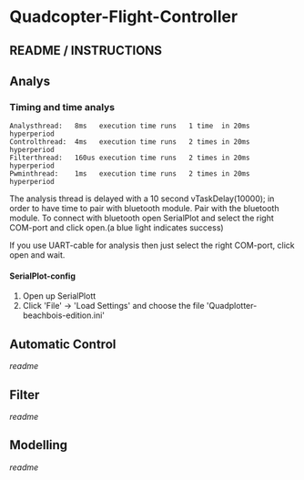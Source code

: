 # Quadcopter-Flight-Controller
## README / INSTRUCTIONS
## Analys
### Timing and time analys
```
Analysthread:   8ms   execution time runs   1 time  in 20ms hyperperiod  
Controlthread:  4ms   execution time runs   2 times in 20ms hyperperiod  
Filterthread:   160us execution time runs   2 times in 20ms hyperperiod  
Pwminthread:    1ms   execution time runs   2 times in 20ms hyperperiod  
```
The analysis thread is delayed with a 10 second vTaskDelay(10000); in order to have time to pair with bluetooth module.
Pair with the bluetooth module.
To connect with bluetooth open SerialPlot and select the right COM-port and click open.(a blue light indicates success)

If you use UART-cable for analysis then just select the right COM-port, click open and wait.

#### SerialPlot-config
1. Open up SerialPlott
2. Click 'File' -> 'Load Settings' and choose the file 'Quadplotter-beachbois-edition.ini'

## Automatic Control
*readme*

## Filter
*readme*

## Modelling
*readme*
